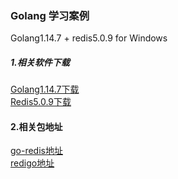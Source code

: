### Golang 学习案例

Golang1.14.7 + redis5.0.9 for Windows

##### 1.相关软件下载

[Golang1.14.7下载](https://studygolang.com/dl/golang/go1.14.7.windows-amd64.zip "Golang1.14.7下载地址请点击") <br/>
[Redis5.0.9下载](https://github.com/tporadowski/redis/releases/download/v5.0.9/Redis-x64-5.0.9.msi "Redis5.0.9下载地址请点击") <br/>

#### 2.相关包地址

[go-redis地址](https://github.com/go-redis/redis) <br/>
[redigo地址](https://github.com/gomodule/redigo) <br/>
